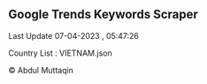 

## Google Trends Keywords Scraper 
 
Last Update 07-04-2023 , 05:47:26

Country List :
VIETNAM.json



© Abdul Muttaqin 
